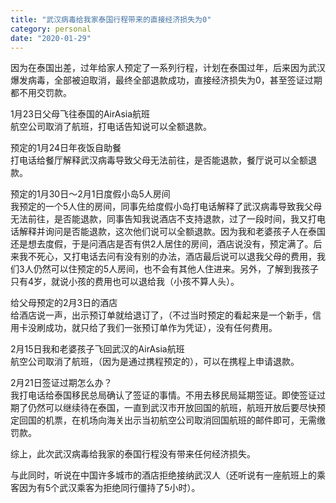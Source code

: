 ```yaml
---
title: "武汉病毒给我家泰国行程带来的直接经济损失为0"
category: personal
date: "2020-01-29"
---
```


因为在泰国出差，过年给家人预定了一系列行程，计划在泰国过年，后来因为武汉爆发病毒，全部被迫取消，最终全部退款成功，直接经济损失为0，甚至签证过期都不用交罚款。

1月23日父母飞往泰国的AirAsia航班  
航空公司取消了航班，打电话告知说可以全额退款。

预定的1月24日年夜饭自助餐  
打电话给餐厅解释武汉病毒导致父母无法前往，是否能退款，餐厅说可以全额退款。

预定的1月30日～2月1日度假小岛5人房间  
我预定的一个5人住的房间，同事先给度假小岛打电话解释了武汉病毒导致我父母无法前往，是否能退款，同事告知我说酒店不支持退款，过了一段时间，我又打电话解释并询问是否能退款，这次他们说可以全额退款。因为我和老婆孩子人在泰国还是想去度假，于是问酒店是否有供2人居住的房间，酒店说没有，预定满了。后来我不死心，又打电话去问有没有别的办法，酒店最后说可以退我父母的费用，我们3人仍然可以住预定的5人房间，也不会有其他人住进来。另外，了解到我孩子只有4岁，就说小孩的费用也可以退给我（小孩不算人头）。

给父母预定的2月3日的酒店  
给酒店说一声，出示预订单就给退订了，（不过当时预定的看起来是一个新手，信用卡没刷成功，就只给了我们一张预订单作为凭证），没有任何费用。

2月15日我和老婆孩子飞回武汉的AirAsia航班  
航空公司取消了航班，（因为是通过携程预定的），可以在携程上申请退款。

2月21日签证过期怎么办？  
我打电话给泰国移民总局确认了签证的事情。不用去移民局延期签证。即使签证过期了仍然可以继续待在泰国，一直到武汉市开放回国的航班，航班开放后要尽快预定回国的机票，在机场向海关出示当初航空公司取消回国航班的邮件即可，无需缴罚款。

综上，此次武汉病毒给我家的泰国行程没有带来任何经济损失。

与此同时，听说在中国许多城市的酒店拒绝接纳武汉人（还听说有一座航班上的乘客因为有5个武汉乘客为拒绝同行僵持了5小时）。

